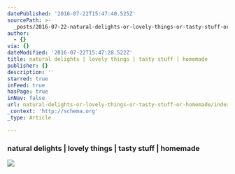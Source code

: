 ```yaml
---
datePublished: '2016-07-22T15:47:40.525Z'
sourcePath: >-
  _posts/2016-07-22-natural-delights-or-lovely-things-or-tasty-stuff-or-homemade.md
author:
  - {}
via: {}
dateModified: '2016-07-22T15:47:28.522Z'
title: natural delights | lovely things | tasty stuff | homemade
publisher: {}
description: ''
starred: true
inFeed: true
hasPage: true
inNav: false
url: natural-delights-or-lovely-things-or-tasty-stuff-or-homemade/index.html
_context: 'http://schema.org'
_type: Article

---
```

### natural delights | lovely things | tasty stuff | homemade
![](https://the-grid-user-content.s3-us-west-2.amazonaws.com/5508da5d-7ffc-43d2-a8af-1502a9a5258b.jpg)